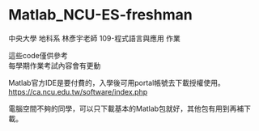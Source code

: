 # Matlab_NCU-ES-freshman
中央大學 地科系 林彥宇老師 109-程式語言與應用 作業

這些code僅供參考  
每學期作業考試內容會有更動

Matlab官方IDE是要付費的，入學後可用portal帳號去下載授權使用。
https://ca.ncu.edu.tw/software/index.php

電腦空間不夠的同學，可以只下載基本的Matlab包就好，其他包有用到再補下載。
